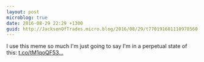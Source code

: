 ```yaml
---
layout: post
microblog: true
date: 2016-08-29 22:29 +1300
guid: http://JacksonOfTrades.micro.blog/2016/08/29/t770191681110978560.html
---
```

I use this meme so much I'm just going to say I'm in a perpetual state of this: [t.co/tM1qoQF53...](https://t.co/tM1qoQF53y)
